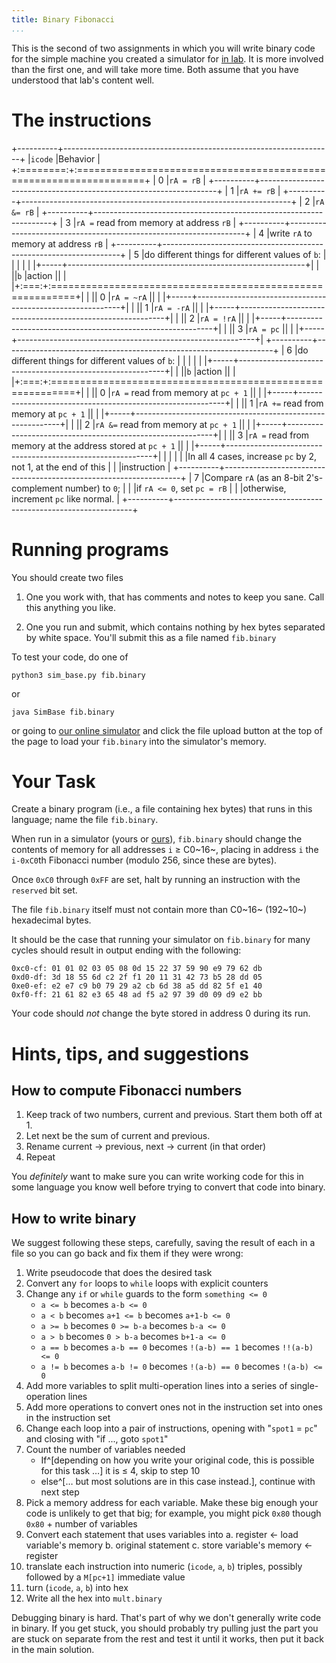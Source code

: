 ```yaml
---
title: Binary Fibonacci
...
```



This is the second of two assignments in which you will write binary code for the simple machine you created a simulator for [in lab](lab03-simulator.html). It is more involved than the first one, and will take more time. Both assume that you have understood that lab's content well.

# The instructions

+----------+-------------------------------------------------------------------+
|`icode`   |Behavior                                                           |
+:========:+:==================================================================+
|   0      |`rA = rB`                                                          |
+----------+-------------------------------------------------------------------+
|   1      |`rA += rB`                                                         |
+----------+-------------------------------------------------------------------+
|   2      |`rA &= rB`                                                         |
+----------+-------------------------------------------------------------------+
|   3      |`rA =` read from memory at address `rB`                            |
+----------+-------------------------------------------------------------------+
|   4      |write `rA` to memory at address `rB`                               |
+----------+-------------------------------------------------------------------+
|   5      |do different things for different values of `b`:                   |
|          |                                                                   |
|          |+-----+-----------------------------------------------------------+|
|          ||`b`  |action                                                     ||
|          |+:===:+:==========================================================+|
|          || 0   |`rA = ~rA`                                                 ||
|          |+-----+-----------------------------------------------------------+|
|          || 1   |`rA = -rA`                                                 ||
|          |+-----+-----------------------------------------------------------+|
|          || 2   |`rA = !rA`                                                 ||
|          |+-----+-----------------------------------------------------------+|
|          || 3   |`rA = pc`                                                  ||
|          |+-----+-----------------------------------------------------------+|
+----------+-------------------------------------------------------------------+
|   6      |do different things for different values of `b`:                   |
|          |                                                                   |
|          |+-----+-----------------------------------------------------------+|
|          ||`b`  |action                                                     ||
|          |+:===:+:==========================================================+|
|          || 0   |`rA =` read from memory at `pc + 1`                        ||
|          |+-----+-----------------------------------------------------------+|
|          || 1   |`rA +=` read from memory at `pc + 1`                       ||
|          |+-----+-----------------------------------------------------------+|
|          || 2   |`rA &=` read from memory at `pc + 1`                       ||
|          |+-----+-----------------------------------------------------------+|
|          || 3   |`rA =` read from memory at the address stored at `pc + 1`  ||
|          |+-----+-----------------------------------------------------------+|
|          |                                                                   |
|          |In all 4 cases, increase `pc` by 2, not 1, at the end of this      |
|          |instruction                                                        |
+----------+-------------------------------------------------------------------+
|   7      |Compare `rA` (as an 8-bit 2's-complement number) to `0`;           |
|          |if `rA <= 0`, set `pc = rB`                                        |
|          |otherwise, increment `pc` like normal.                             |
+----------+-------------------------------------------------------------------+

# Running programs

You should create two files

1. One you work with, that has comments and notes to keep you sane. Call this anything you like.

1. One you run and submit, which contains nothing by hex bytes separated by white space. You'll submit this as a file named `fib.binary`

To test your code, do one of

    python3 sim_base.py fib.binary

or

    java SimBase fib.binary

or going to [our online simulator](files/toy-isa-sim.html) and click the file upload button at the top of the page to load your `fib.binary` into the simulator's memory.

# Your Task

Create a binary program (i.e., a file containing hex bytes)
that runs in this language; name the file `fib.binary`.

When run in a simulator (yours or [ours](files/toy-isa-sim.html)), `fib.binary`
should change the contents of memory for all addresses `i` ≥ C0~16~,
placing in address `i` the `i-0xC0`th Fibonacci number (modulo 256, since these are bytes).

Once `0xC0` through `0xFF` are set, halt by running an instruction with the `reserved` bit set.

The file `fib.binary` itself must not contain more than C0~16~ (192~10~) hexadecimal bytes.

It should be the case that running your simulator on `fib.binary` for many cycles should result in output ending with the following:


    0xc0-cf: 01 01 02 03 05 08 0d 15 22 37 59 90 e9 79 62 db
    0xd0-df: 3d 18 55 6d c2 2f f1 20 11 31 42 73 b5 28 dd 05
    0xe0-ef: e2 e7 c9 b0 79 29 a2 cb 6d 38 a5 dd 82 5f e1 40
    0xf0-ff: 21 61 82 e3 65 48 ad f5 a2 97 39 d0 09 d9 e2 bb


Your code should *not* change the byte stored in address 0 during its run.

# Hints, tips, and suggestions

## How to compute Fibonacci numbers

1. Keep track of two numbers, current and previous. Start them both off at 1.
2. Let next be the sum of current and previous.
3. Rename current → previous, next → current (in that order)
4. Repeat

You *definitely* want to make sure you can write working code for this in some language you know well before trying to convert that code into binary.

## How to write binary

We suggest following these steps, carefully, saving the result of each in a file so you can go back and fix them if they were wrong:

1. Write pseudocode that does the desired task
2. Convert any `for` loops to `while` loops with explicit counters
3. Change any `if` or `while` guards to the form `something <= 0`
    - `a <= b` becomes `a-b <= 0`
    - `a < b` becomes `a+1 <= b` becomes `a+1-b <= 0`
    - `a >= b` becomes `0 >= b-a` becomes `b-a <= 0`
    - `a > b` becomes `0 > b-a` becomes `b+1-a <= 0`
    - `a == b` becomes `a-b == 0` becomes `!(a-b) == 1` becomes `!!(a-b) <= 0`
    - `a != b` becomes `a-b != 0` becomes `!(a-b) == 0` becomes `!(a-b) <= 0`
4. Add more variables to split multi-operation lines into a series of single-operation lines
5. Add more operations to convert ones not in the instruction set into ones in the instruction set
6. Change each loop into a pair of instructions, opening with "`spot1` = `pc`" and closing with "if ..., goto `spot1`"
7. Count the number of variables needed
    - If^[depending on how you write your original code, this is possible for this task …] it is ≤ 4, skip to step 10
    - else^[… but most solutions are in this case instead.], continue with next step
8. Pick a memory address for each variable. Make these big enough your code is unlikely to get that big; for example, you might pick `0x80` though `0x80` + number of variables
9. Convert each statement that uses variables into
    a. register ← load variable's memory
    b. original statement
    c. store variable's memory ← register
10. translate each instruction into numeric (`icode`, `a`, `b`) triples, possibly followed by a `M[pc+1]` immediate value
11. turn (`icode`, `a`, `b`) into hex
12. Write all the hex into `mult.binary`

Debugging binary is hard. That's part of why we don't generally write code in binary. If you get stuck, you should probably try pulling just the part you are stuck on separate from the rest and test it until it works, then put it back in the main solution.
